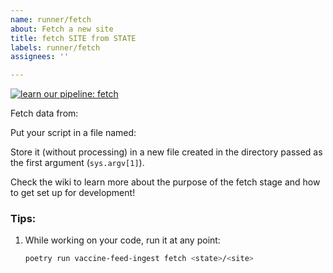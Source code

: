 ```yaml
---
name: runner/fetch
about: Fetch a new site
title: fetch SITE from STATE
labels: runner/fetch
assignees: ''

---
```


[![learn our pipeline: fetch](https://img.shields.io/static/v1?label=learn%20our%20pipeline&message=fetch&style=social)](https://github.com/CAVaccineInventory/vaccine-feed-ingest/wiki/Runner-pipeline-stages#fetch)

Fetch data from: <!-- ENTER URL HERE -->

Put your script in a file named: <!-- ca/sf_gov/fetch.sh -->

Store it (without processing) in a new file created in the directory passed as the first argument (`sys.argv[1]`).

Check the wiki to learn more about the purpose of the fetch stage and how to get set up for development!

### Tips:

1. While working on your code, run it at any point:
    ```sh
    poetry run vaccine-feed-ingest fetch <state>/<site>
    ```

